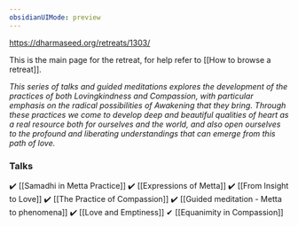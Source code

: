 ```yaml
---
obsidianUIMode: preview
---
```

https://dharmaseed.org/retreats/1303/

This is the main page for the retreat, for help refer to [[How to browse a retreat]].

_This series of talks and guided meditations explores the development of the practices of both Lovingkindness and Compassion, with particular emphasis on the radical possibilities of Awakening that they bring. Through these practices we come to develop deep and beautiful qualities of heart as a real resource both for ourselves and the world, and also open ourselves to the profound and liberating understandings that can emerge from this path of love._

### Talks
✔️ [[Samadhi in Metta Practice]]
✔️ [[Expressions of Metta]]
✔️ [[From Insight to Love]]
✔️ [[The Practice of Compassion]]
✔️ [[Guided meditation - Metta to phenomena]]
✔️ [[Love and Emptiness]]
✔ [[Equanimity in Compassion]]
